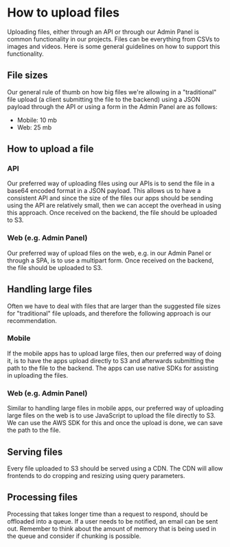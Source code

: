 # How to upload files

Uploading files, either through an API or through our Admin Panel is common functionality in our projects. Files can be everything from CSVs to images and videos. Here is some general guidelines on how to support this functionality.

## File sizes

Our general rule of thumb on how big files we're allowing in a "traditional" file upload (a client submitting the file to the backend) using a JSON payload through the API or using a form in the Admin Panel are as follows:

- Mobile: 10 mb
- Web: 25 mb

## How to upload a file

### API

Our preferred way of uploading files using our APIs is to send the file in a base64 encoded format in a JSON payload. This allows us to have a consistent API and since the size of the files our apps should be sending using the API are relatively small, then we can accept the overhead in using this approach. Once received on the backend, the file should be uploaded to S3.

### Web (e.g. Admin Panel)

Our preferred way of upload files on the web, e.g. in our Admin Panel or through a SPA, is to use a multipart form. Once received on the backend, the file should be uploaded to S3.

## Handling large files

Often we have to deal with files that are larger than the suggested file sizes for "traditional" file uploads, and therefore the following approach is our recommendation.

### Mobile

If the mobile apps has to upload large files, then our preferred way of doing it, is to have the apps upload directly to S3 and afterwards submitting the path to the file to the backend. The apps can use native SDKs for assisting in uploading the files.

### Web (e.g. Admin Panel)

Similar to handling large files in mobile apps, our preferred way of uploading large files on the web is to use JavaScript to upload the file directly to S3. We can use the AWS SDK for this and once the upload is done, we can save the path to the file.

## Serving files

Every file uploaded to S3 should be served using a CDN. The CDN will allow frontends to do cropping and resizing using query parameters.

## Processing files

Processing that takes longer time than a request to respond, should be offloaded into a queue. If a user needs to be notified, an email can be sent out. Remember to think about the amount of memory that is being used in the queue and consider if chunking is possible.
